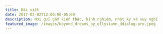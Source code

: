 ```yaml
---
title: Bài viết
date: 2017-03-02T12:00:00-05:00
description: Nơi gửi gắm kiến thức, kinh nghiệm, nhật ký và suy nghĩ
featured_image: /images/beyond_dreams_by_ellysiumn_ddialug-pre.jpeg
---
```

